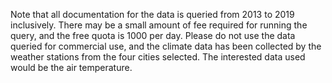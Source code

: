 Note that all documentation for the data is queried from 2013 to 2019 inclusively. There may be a small amount of fee required for running the query, and the free quota is 1000 per day. Please do not use the data queried for commercial use, and the climate data has been collected by the weather stations from the four cities selected. The interested data used would be the air temperature.
